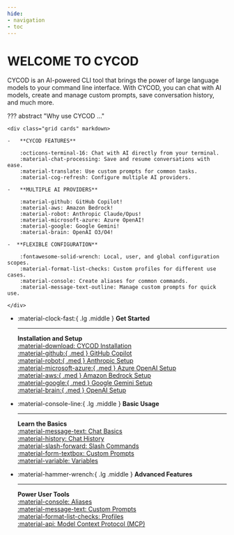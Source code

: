 ```yaml
---
hide:
- navigation
- toc
---
```

# WELCOME TO CYCOD

CYCOD is an AI-powered CLI tool that brings the power of large language models to your command line interface. With CYCOD, you can chat with AI models, create and manage custom prompts, save conversation history, and much more.

??? abstract "Why use CYCOD ..."

    <div class="grid cards" markdown>

    -   **CYCOD FEATURES**  

        :octicons-terminal-16: Chat with AI directly from your terminal.  
        :material-chat-processing: Save and resume conversations with ease.  
        :material-translate: Use custom prompts for common tasks.  
        :material-cog-refresh: Configure multiple AI providers.  

    -   **MULTIPLE AI PROVIDERS**  

        :material-github: GitHub Copilot!  
        :material-aws: Amazon Bedrock!  
        :material-robot: Anthropic Claude/Opus!  
        :material-microsoft-azure: Azure OpenAI!  
        :material-google: Google Gemini!  
        :material-brain: OpenAI O3/O4!  

    -  **FLEXIBLE CONFIGURATION**  

        :fontawesome-solid-wrench: Local, user, and global configuration scopes.  
        :material-format-list-checks: Custom profiles for different use cases.  
        :material-console: Create aliases for common commands.  
        :material-message-text-outline: Manage custom prompts for quick use.  

    </div>

<div class="grid cards" markdown>

-   :material-clock-fast:{ .lg .middle } __Get Started__

    ---

    **Installation and Setup**  
    [:material-download: CYCOD Installation](/install-cycod-cli.md)  
    [:material-github:{ .med } GitHub Copilot](/providers/github-copilot.md)  
    [:material-robot:{ .med } Anthropic Setup](/providers/anthropic.md)  
    [:material-microsoft-azure:{ .med } Azure OpenAI Setup](/providers/azure-openai.md)  
    [:material-aws:{ .med } Amazon Bedrock Setup](/providers/bedrock.md)  
    [:material-google:{ .med } Google Gemini Setup](/providers/gemini.md)  
    [:material-brain:{ .med } OpenAI Setup](/providers/openai.md)  

-   :material-console-line:{ .lg .middle } __Basic Usage__

    ---

    **Learn the Basics**  
    [:material-message-text: Chat Basics](/basics/chat.md)  
    [:material-history: Chat History](/basics/chat-history.md)  
    [:material-slash-forward: Slash Commands](/basics/slash-commands.md)  
    [:material-form-textbox: Custom Prompts](/basics/custom-prompts.md)  
    [:material-variable: Variables](/basics/variables.md)

-   :material-hammer-wrench:{ .lg .middle } __Advanced Features__

    ---

    **Power User Tools**  
    [:material-console: Aliases](/advanced/aliases.md)  
    [:material-message-text: Custom Prompts](/advanced/prompts.md)  
    [:material-format-list-checks: Profiles](/advanced/profiles.md)  
    [:material-api: Model Context Protocol (MCP)](/advanced/mcp.md)  

</div>
